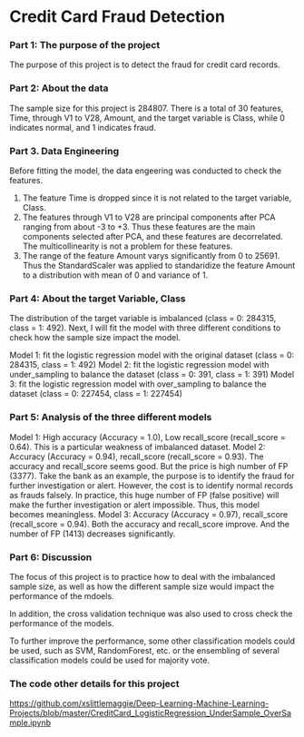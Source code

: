 # Credit Card Fraud Detection
### Part 1: The purpose of the project
The purpose of this project is to detect the fraud for credit card records. 

### Part 2: About the data
The sample size for this project is 284807. There is a total of 30 features, Time, through V1 to V28, Amount, and the target variable is Class, while 0 indicates normal, and 1 indicates fraud.

### Part 3. Data Engineering 
Before fitting the model, the data engeering was conducted to check the features. 
1. The feature Time is dropped since it is not related to the target variable, Class.
2. The features through V1 to V28 are principal components after PCA ranging from about -3 to +3. Thus these features are the main components selected after PCA, and these features are decorrelated. The multicollinearity is not a problem for these features. 
3. The range of the feature Amount varys significantly from 0 to 25691. Thus the StandardScaler was applied to standaridize the feature Amount to a distribution with mean of 0 and variance of 1.

### Part 4: About the target Variable, Class
The distribution of the target variable is imbalanced (class = 0: 284315, class = 1: 492). Next, I will fit the model with three different conditions to check how the sample size impact the model. 

Model 1: fit the logistic regression model with the original dataset (class = 0: 284315, class = 1: 492) 
Model 2: fit the logistic regression model with under_sampling to balance the dataset (class = 0: 391, class = 1: 391)
Model 3: fit the logistic regression model with over_sampling to balance the dataset (class = 0: 227454, class = 1: 227454)

### Part 5: Analysis of the three different models
Model 1: High accuracy (Accuracy = 1.0), Low recall_score (recall_score = 0.64). This is a particular weakness of imbalanced dataset.
Model 2: Accuracy (Accuracy = 0.94), recall_score (recall_score = 0.93). The accuracy and recall_score seems good. But the price is high number of FP (3377). Take the bank as an example, the purpose is to identify the fraud for further investigation or alert. However, the cost is to identify normal records as frauds falsely. In practice, this huge number of FP (false positive) will make the further investigation or alert impossible. Thus, this model becomes meaningless. 
Model 3: Accuracy (Accuracy = 0.97), recall_score (recall_score = 0.94). Both the accuracy and recall_score improve. And the number of FP (1413) decreases significantly. 

### Part 6: Discussion
The focus of this project is to practice how to deal with the imbalanced sample size, as well as how the different sample size would impact the performance of the mdoels. 

In addition, the cross validation technique was also used to cross check the performance of the models. 

To further improve the performance, some other classification models could be used, such as SVM, RandomForest, etc. or the ensembling of several classification models could be used for majority vote. 

### The code other details for this project

https://github.com/xslittlemaggie/Deep-Learning-Machine-Learning-Projects/blob/master/CreditCard_LogisticRegression_UnderSample_OverSample.ipynb




